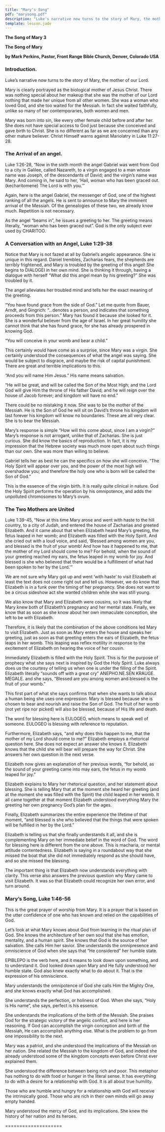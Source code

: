 ```yaml
---
title: "Mary's Song"
pdf: "marysong.pdf"
description: "Luke's narrative now turns to the story of Mary, the mother of our Lord."
template: lesson.jade
---
```



**The Song of Mary 3**

**The Song of Mary**

**by Mark Perkins, Pastor, Front Range Bible Church, Denver, Colorado
USA**

### Introduction.

Luke’s narrative now turns to the story of Mary, the mother of our Lord.

Mary is clearly portrayed as the biological mother of Jesus Christ.
There was nothing special about her makeup that she was the mother of
our Lord nothing that made her unique from all other women. She was a
woman who loved God, and she too waited for the Messiah. In fact she
waited faithfully, unlike so many of her contemporaries, both women and
men.

Mary was born into sin, like every other female child before and after
her. She does not have special access to God just because she conceived
and gave birth to Christ. She is no different as far as we are concerned
than any other mature believer. Christ Himself warns against Mariolatry
in Luke 11:27-28.

### The Arrival of an angel.

Luke 1:26-28, “Now in the sixth month the angel Gabriel was went from
God to a city in Galilee, called Nazareth, to a virgin engaged to a man
whose name was Joseph, of the descendants of David; and the virgin’s
name was Mary. And coming in, he said to her, ‘Hail, woman who has been
graced out. (kecharitomene) The Lord is with you.’”

Again, here is the angel Gabriel, the messenger of God, one of the
highest ranking of all the angels. He is sent to announce to Mary the
imminent arrival of the Messiah. Of the genealogies of these two, we
already know much. Repetition is not necessary.

As the angel “beams in”, he issues a greeting to her. The greeting means
literally, “woman who has been graced out”. God is the only subject ever
used by CHARITOO.

### A Conversation with an Angel, Luke 1:29-38

Notice that Mary is not fazed at all by Gabriel’s angelic appearance.
She is unique in this regard. Daniel trembles, Zacharias fears, the
shepherds are terribly frightened, and Mary is troubled by the greeting
of this angel! She begins to DIALOGEI in her own mind. She is thinking
it through, having a dialogue with herself “What did this angel mean by
his greeting?” She was troubled by it.

The angel alleviates her troubled mind and tells her the exact meaning
of the greeting.

“You have found grace from the side of God.” Let me quote from Bauer,
Arndt, and Gingrich: “…denotes a person, and indicates that something
proceeds from this person.” Mary has found it because she looked for it.
She is a wonderful believer from the age of Israel. In her great
humility she cannot think that she has found grace, for she has already
prospered in knowing God.

“You will conceive in your womb and bear a child.”

This certainly would have come as a surprise, since Mary was a virgin.
She certainly understood the consequences of what the angel was saying.
She would be subject to disgrace, and maybe the risk of capital
punishment. There are great and terrible implications to this.

“And you will name Him Jesus.” His name means salvation.

“He will be great, and will be called the Son of the Most High; and the
Lord God will give Him the throne of His father David; and he will reign
over the house of Jacob forever; and kingdom will have no end.”

There could be no mistaking it now. She was to be the mother of the
Messiah. He is the Son of God he will sit on David’s throne his kingdom
will last forever his kingdom will know no boundaries. These are all
very clear. She is to bear the Messiah.

Mary’s response is simple “How will this come about, since I am a
virgin?” Mary’s response is not arrogant, unlike that of Zacharias. She
is just curious. She did know the basics of reproduction. In fact, it is
my impression that the Hebrew society was much more open about such
things than our own. She was more than willing to believe.

Gabriel tells her as best he can the specifics on how she will conceive.
“The Holy Spirit will appear over you, and the power of the most high
will overshadow you; and therefore the holy one who is born will be
called the Son of God.”

This is the essence of the virgin birth. It is really quite clinical in
nature. God the Holy Spirit performs the operation by his omnipotence,
and adds the unpolluted chromosomes to Mary’s ovum.

### The Two Mothers are United

Luke 1:39-45, “Now at this time Mary arose and went with haste to the
hill country, to a city of Judah, and entered the house of Zacharias and
greeted Elizabeth. And it came about that when Elizabeth heard Mary’s
greeting, the fetus leaped in her womb; and Elizabeth was filled with
the Holy Spirit. And she cried out with a loud voice, and said, ‘Blessed
among women are you, and blessed is the fruit of your womb! And how has
it happened to me, that the mother of my Lord should come to me? For
behold, when the sound of your greeting reached my ears, the fetus
leaped in my womb for joy. And blessed is she who believed that there
would be a fulfillment of what had been spoken to her by the Lord.’”

We are not sure why Mary got up and went ‘with haste’ to visit Elizabeth
at least the text does not come right out and tell us. However, we do
know that Elizabeth is in a funk over the timing of her pregnancy. She
does not want to be a circus sideshow act she wanted children while she
was still young.

We also know that Mary and Elizabeth were cousins, so it was likely that
Mary knew both of Elizabeth’s pregnancy and her mental state. Finally,
we know that as soon as she know about her own immaculate conception,
she left to be with Elizabeth.

Therefore, it is likely that the combination of the above conditions led
Mary to visit Elizabeth. Just as soon as Mary enters the house and
speaks her greeting, just as soon as that greeting enters the ears of
Elizabeth, the fetus leaps in her womb. This leaping was reflex motility
in response to the excitement of Elizabeth on hearing the voice of her
cousin.

Immediately Elizabeth is filled with the Holy Spirit. This is for the
purpose of prophecy what she says next is inspired by God the Holy
Spirit. Luke always does us the courtesy of telling us when one is under
the filling of the Spirit. Elizabeth literally “sounds off with a great
cry” ANEPHO.NE.SEN KRAUGE. MEGALE. and she says, “Blessed are you among
women and blessed is the fruit of your womb.”

This first part of what she says confirms that when she wants to talk
about a human being she uses one expression. Mary is blessed because she
is chosen to bear and nourish and raise the Son of God. The fruit of her
womb (not yet ripe nor picked) will also be blessed, because of His life
and death.

The word for blessing here is EULOGEO, which means to speak well of
someone. EULOGEO is blessing with reference to reputation.

Furthermore, Elizabeth says, “and why does this happen to me, that the
mother of my Lord should come to me?” Elizabeth employs a rhetorical
question here. She does not expect an answer she knows it. Elizabeth
knows that the child she will bear will prepare the way for Christ. She
answers her own question in the next verse.

Elizabeth now gives an explanation of her previous words, “for behold,
as the sound of your greeting came into may ears, the fetus in my womb
leaped for joy.”

Elizabeth explains to Mary her rhetorical question, and her statement
about blessing. She is telling Mary that at the moment she heard her
greeting (and at the moment she was filled with the Spirit) the child
leaped in her womb. It all came together at that moment Elizabeth
understood everything Mary the greeting her own pregnancy God’s plan for
the ages.

Finally, Elizabeth summarizes the entire experience the lifetime of that
moment, “and blessed is she who believed that the things that were
spoken will be fulfilled in her by the Lord.”

Elizabeth is telling us that she finally understands it all, and she is
complementing Mary on her immediate belief in the word of God. The word
for blessing here is different from the one above. This is macharia, or
mental attitude contentedness. Elizabeth is saying in a roundabout way
that she missed the boat that she did not immediately respond as she
should have, and so she missed the blessing.

The important thing is that Elizabeth now understands everything with
clarity. This verse also answers the previous question why Mary came to
visit Elizabeth. It was so that Elizabeth could recognize her own error,
and turn around.

### Mary’s Song, Luke 1:46-56

This is the great prayer of worship from Mary. It is a prayer that is
based on the utter confidence of one who has known and relied on the
capabilities of God.

Let’s look at what Mary knows about God from learning in the ritual plan
of God. She knows the architecture of her own soul that she has emotion,
mentality, and a human spirit. She knows that God is the source of her
salvation. She calls Him her savior. She understands the omnipresence
and omniscience of God when she says that “He considered” her humble
state.

EPIBLEPO is the verb here, and it means to look down upon something, and
to understand it. God looked down upon Mary and He fully understood her
humble state. God also knew exactly what to do about it. That is the
expression of his omniscience.

Mary understands the omnipotence of God she calls Him the Mighty One,
and she knows exactly what God has accomplished.

She understands the perfection, or holiness of God. When she says, “Holy
is His name”, she says, perfect is his essence.

She understands the implications of the birth of the Messiah. She
praises God for the strategic victory of the angelic conflict, and here
is her reasoning. If God can accomplish the virgin conception and birth
of the Messiah, He can accomplish anything else. What is the problem to
go from one impossibility to the next.

Mary was a patriot, and she understood the implications of the Messiah
on her nation. She related the Messiah to the kingdom of God, and indeed
she already understood some of the kingdom concepts even before Christ
ever explained them.

She understood the difference between being rich and poor. This metaphor
has nothing to do with food or hunger in the literal sense. It has
everything to do with a desire for a relationship with God. It is all
about true humility.

Those who are humble and hungry for a relationship with God will receive
the intrinsically good. Those who are rich in their own minds will go
away empty handed.

Mary understood the mercy of God, and its implications. She knew the
history of her nation and its heroes.

====================

